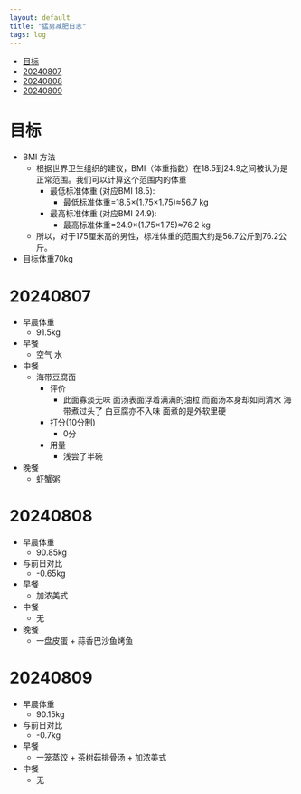 ```yaml
---
layout: default
title: "猛男减肥日志"
tags: log
---
```


- [目标](#目标)
- [20240807](#20240807)
- [20240808](#20240808)
- [20240809](#20240809)

# 目标
  - BMI 方法
    - 根据世界卫生组织的建议，BMI（体重指数）在18.5到24.9之间被认为是正常范围。我们可以计算这个范围内的体重
      - 最低标准体重 (对应BMI 18.5):
        - 最低标准体重=18.5×(1.75×1.75)≈56.7 kg
      - 最高标准体重 (对应BMI 24.9):
        - 最高标准体重=24.9×(1.75×1.75)≈76.2 kg
    - 所以，对于175厘米高的男性，标准体重的范围大约是56.7公斤到76.2公斤。
  - 目标体重70kg
# 20240807
  - 早晨体重
    - 91.5kg
  - 早餐
    - 空气 水
  - 中餐
    - 海带豆腐面 
      - 评价
        - 此面寡淡无味 面汤表面浮着满满的油粒 而面汤本身却如同清水 海带煮过头了 白豆腐亦不入味 面煮的是外软里硬 
      - 打分(10分制)
        - 0分
      - 用量
        - 浅尝了半碗 
  - 晚餐
    - 虾蟹粥
 
# 20240808
  - 早晨体重
    - 90.85kg
  - 与前日对比 
    - -0.65kg
  - 早餐
    - 加浓美式
  - 中餐
    - 无
  - 晚餐
    - 一盘皮蛋 + 蒜香巴沙鱼烤鱼

# 20240809
  - 早晨体重
    - 90.15kg
  - 与前日对比 
    - -0.7kg
  - 早餐
    - 一笼蒸饺 + 茶树菇排骨汤 + 加浓美式
  - 中餐
    - 无
  
